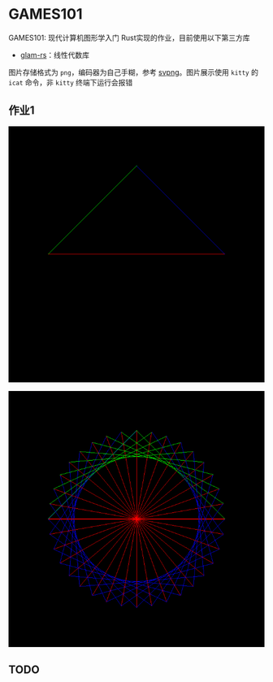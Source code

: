 # GAMES101

GAMES101: 现代计算机图形学入门 Rust实现的作业，目前使用以下第三方库

* [glam-rs](https://github.com/bitshifter/glam-rs)：线性代数库

图片存储格式为 `png`，编码器为自己手糊，参考 [svpng](https://github.com/miloyip/svpng)。图片展示使用 `kitty` 的 `icat` 命令，非 `kitty` 终端下运行会报错

## 作业1

![](./img/hw1_1.png)

![](./img/hw1_2.png)

## TODO

